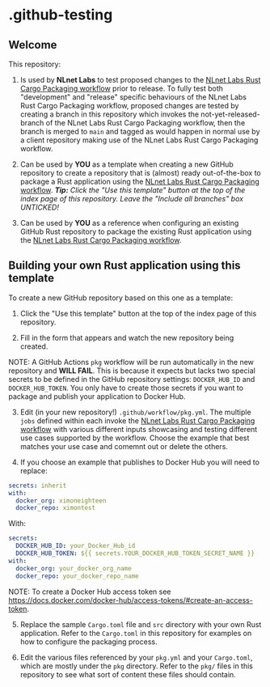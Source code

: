 # .github-testing

## Welcome

This repository:

1. Is used by **NLnet Labs** to test proposed changes to the [NLnet Labs Rust Cargo Packaging workflow](https://github.com/NLnetLabs/.github/blob/main/docs/README.md#the-rust-cargo-packaging-starter-workflow) prior to release. To fully test both "development" and "release" specific behaviours of the NLnet Labs Rust Cargo Packaging workflow, proposed changes are tested by creating a branch in this repository which invokes the not-yet-released-branch of the NLnet Labs Rust Cargo Packaging workflow, then the branch is merged to `main` and tagged as would happen in normal use by a client repository making use of the NLnet Labs Rust Cargo Packaging workflow.

2. Can be used by **YOU** as a template when creating a new GitHub repository to create a repository that is (almost) ready out-of-the-box to package a Rust application using the [NLnet Labs Rust Cargo Packaging workflow](https://github.com/NLnetLabs/.github/blob/main/docs/README.md#the-rust-cargo-packaging-starter-workflow). _**Tip:** Click the "Use this template" button at the top of the index page of this repository. Leave the "Include all branches" box UNTICKED!_

3. Can be used by **YOU** as a reference when configuring an existing GitHub Rust repository to package the existing Rust application using the [NLnet Labs Rust Cargo Packaging workflow](https://github.com/NLnetLabs/.github/blob/main/docs/README.md#the-rust-cargo-packaging-starter-workflow).

## Building your own Rust application using this template

To create a new GitHub repository based on this one as a template:

1. Click the "Use this template" button at the top of the index page of this repository.

2. Fill in the form that appears and watch the new repository being created.

NOTE: A GitHub Actions `pkg` workflow will be run automatically in the new repository and **WILL FAIL**. This is because it expects but lacks two special secrets to be defined in the GitHub repository settings: `DOCKER_HUB_ID` and `DOCKER_HUB_TOKEN`. You only have to create those secrets if you want to package and publish your application to Docker Hub.

3. Edit (in your new repository!) `.github/workflow/pkg.yml`. The multiple `jobs` defined within each invoke the [NLnet Labs Rust Cargo Packaging workflow](https://github.com/NLnetLabs/.github/blob/main/docs/README.md#the-rust-cargo-packaging-starter-workflow) with various different inputs showcasing and testing different use cases supported by the workflow. Choose the example that best matches your use case and comemnt out or delete the others.

4. If you choose an example that publishes to Docker Hub you will need to replace:

```yaml
secrets: inherit
with:
  docker_org: ximoneighteen
  docker_repo: ximontest
```

With:

```yaml
secrets:
  DOCKER_HUB_ID: your_Docker_Hub_id
  DOCKER_HUB_TOKEN: ${{ secrets.YOUR_DOCKER_HUB_TOKEN_SECRET_NAME }}
with:
  docker_org: your_docker_org_name
  docker_repo: your_docker_repo_name
```

NOTE: To create a Docker Hub access token see https://docs.docker.com/docker-hub/access-tokens/#create-an-access-token.

5. Replace the sample `Cargo.toml` file and `src` directory with your own Rust application. Refer to the `Cargo.toml` in this repository for examples on how to configure the packaging process.

6. Edit the various files referenced by your `pkg.yml` and your `Cargo.toml`, which are mostly under the `pkg` directory. Refer to the `pkg/` files in this repository to see what sort of content these files should contain.
